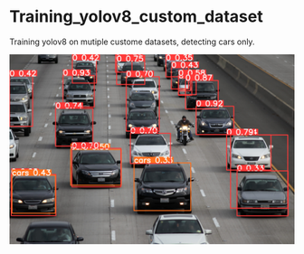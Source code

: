 # Training_yolov8_custom_dataset
Training yolov8 on mutiple custome datasets, detecting cars only. 


![img_cars_model2.jpg](img_cars_model2.jpg)
